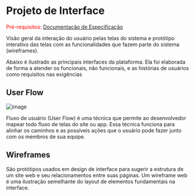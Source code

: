 
# Projeto de Interface

<span style="color:red">Pré-requisitos: <a href="2-Especificação do Projeto.md"> Documentação de Especificação</a></span>

Visão geral da interação do usuário pelas telas do sistema e protótipo interativo das telas com as funcionalidades que fazem parte do sistema (wireframes).

Abaixo é ilustrado as principais interfaces da plataforma. Ela foi elaborada de forma a atender os funcionais, não funcionais, e as histórias de usuários como requisitos nas exigências 

## User Flow

![image](https://user-images.githubusercontent.com/96542702/164817848-2b6d899e-5338-4c7a-9c8f-7f7caab52a06.png)

 

Fluxo de usuário (User Flow) é uma técnica que permite ao desenvolvedor mapear todo fluxo de telas do site ou app. Essa técnica funciona para alinhar os caminhos e as possíveis ações que o usuário pode fazer junto com os membros de sua equipe.



## Wireframes


São protótipos usados em design de interface para sugerir a estrutura de um site web e seu relacionamentos entre suas páginas. Um wireframe web é uma ilustração semelhante do layout de elementos fundamentais na interface.

